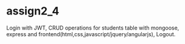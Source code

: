 # assign2_4
 Login with JWT, CRUD operations for students table with mongoose, express and frontend(html,css,javascript/jquery/angularjs), Logout.
